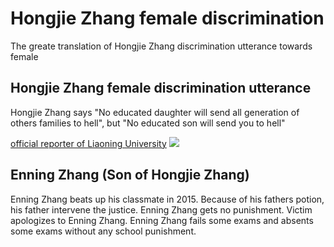 # Hongjie Zhang female discrimination
The greate translation of Hongjie Zhang discrimination utterance towards female

## Hongjie Zhang female discrimination utterance

Hongjie Zhang says "No educated daughter will send all generation of others families to hell", but "No educated son will send you to hell"

[official reporter of Liaoning University](https://web.archive.org/web/20211006235310/http://hqfzjt.lnu.edu.cn/info/13157/69538.htm)
![](https://web.archive.org/web/20211006235310im_/http://hqfzjt.lnu.edu.cn/images/17/03/08/1qxbpskdl1/15aabb266ee.JPG)

## Enning Zhang (Son of Hongjie Zhang)
 Enning Zhang beats up his classmate in 2015. Because of his fathers potion, his father intervene the justice. Enning Zhang gets no punishment. Victim apologizes to Enning Zhang. Enning Zhang fails some exams and absents some exams without any school punishment.


